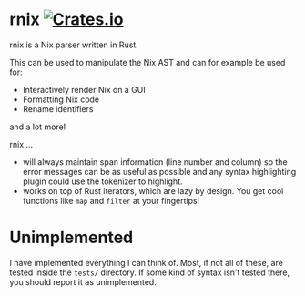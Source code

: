 # rnix [![Crates.io](https://img.shields.io/crates/v/rnix.svg)](http://crates.io/crates/rnix)

rnix is a Nix parser written in Rust.

This can be used to manipulate the Nix AST and can for example be used for:

 - Interactively render Nix on a GUI
 - Formatting Nix code
 - Rename identifiers

and a lot more!

rnix ...

 - will always maintain span information (line number and column) so the error
   messages can be as useful as possible and any syntax highlighting plugin
   could use the tokenizer to highlight.
 - works on top of Rust iterators, which are lazy by design. You get cool
   functions like `map` and `filter` at your fingertips!

# Unimplemented

I have implemented everything I can think of. Most, if not all of these, are
tested inside the `tests/` directory. If some kind of syntax isn't tested
there, you should report it as unimplemented.
